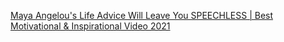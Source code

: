 
[Maya Angelou's Life Advice Will Leave You SPEECHLESS | Best Motivational & Inspirational Video 2021](https://www.youtube.com/watch?v=NKoOvWB3qkI)
